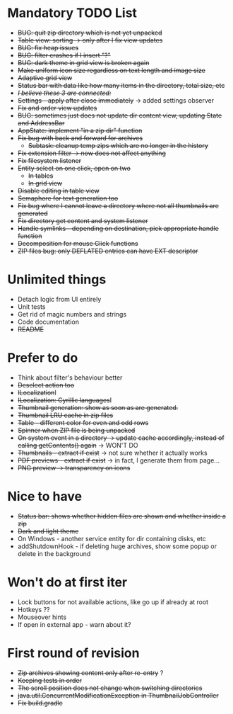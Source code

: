 # Mandatory TODO List

* ~~BUG: quit zip directory which is not yet unpacked~~
* ~~Table view: sorting -> only after I fix view updates~~
* ~~BUG: fix heap issues~~
* ~~BUG: filter crashes if I insert "?"~~
* ~~BUG: dark theme in grid view is broken again~~
* ~~Make uniform icon size regardless on text length and image size~~
* ~~Adaptive grid view~~
* ~~Status bar with data like how many items in the directory, total size, etc~~
* ~~_I believe these 3 are connected:_~~
* ~~Settings - apply after close immediately~~ -> added settings observer
* ~~Fix and order view updates~~
* ~~BUG: sometimes just does not update dir content view, updating State and AddressBar~~
* ~~AppState: implement "in a zip dir" function~~
* ~~Fix bug with back and forward for archives~~
  * ~~Subtask: cleanup temp zips which are no longer in the history~~
* ~~Fix extension filter -> now does not affect anything~~
* ~~Fix filesystem listener~~
* ~~Entity select on one click, open on two~~
  * ~~In tables~~
  * ~~In grid view~~
* ~~Disable editing in table view~~
* ~~Semaphore for text generation too~~
* ~~Fix bug where I cannot leave a directory where not all thumbnails are generated~~
* ~~Fix directory get content and system listener~~
* ~~Handle symlinks - depending on destination, pick appropriate handle function~~
* ~~Decomposition for mouse Click functions~~
* ~~ZIP files bug: only DEFLATED entries can have EXT descriptor~~

# Unlimited things

* Detach logic from UI entirely
* Unit tests
* Get rid of magic numbers and strings
* Code documentation
* ~~README~~

# Prefer to do

* Think about filter's behaviour better
* ~~Deselect action too~~
* ~~ILocalization~~I
* ~~ILocalization: Cyrillic languages~~I
* ~~Thumbnail generation: show as soon as are generated.~~
* ~~Thumbnail LRU cache in zip files~~
* ~~Table - different color for even and odd rows~~
* ~~Spinner when ZIP file is being unpacked~~
* ~~On system event in a directory -> update cache accordingly, instead of calling getContents() again~~ -> WON'T DO
* ~~Thumbnails - extract if exist~~ -> not sure whether it actually works
* ~~PDF previews - extract if exist~~ -> in fact, I generate them from page...
* ~~PNG preview -> transparency on icons~~

# Nice to have

* ~~Status bar: shows whether hidden files are shown and whether inside a zip~~
* ~~Dark and light theme~~
* On Windows - another service entity for dir containing disks, etc
* addShutdownHook - if deleting huge archives, show some popup or delete in the background

# Won't do at first iter

* Lock buttons for not available actions, like go up if already at root
* Hotkeys ??
* Mouseover hints
* If open in external app - warn about it?

# First round of revision

* ~~Zip archives showing content only after re-entry~~ ?
* ~~Keeping tests in order~~
* ~~The scroll position does not change when switching directories~~
* ~~java.util.ConcurrentModificationException in ThumbnailJobController~~
* ~~Fix build.gradle~~
